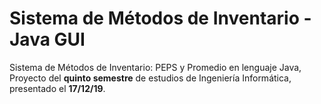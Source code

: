 # Sistema de Métodos de Inventario - Java GUI
Sistema de Métodos de Inventario: PEPS y Promedio en lenguaje Java, Proyecto del **quinto semestre** de estudios de Ingeniería Informática, presentado el **17/12/19**.
